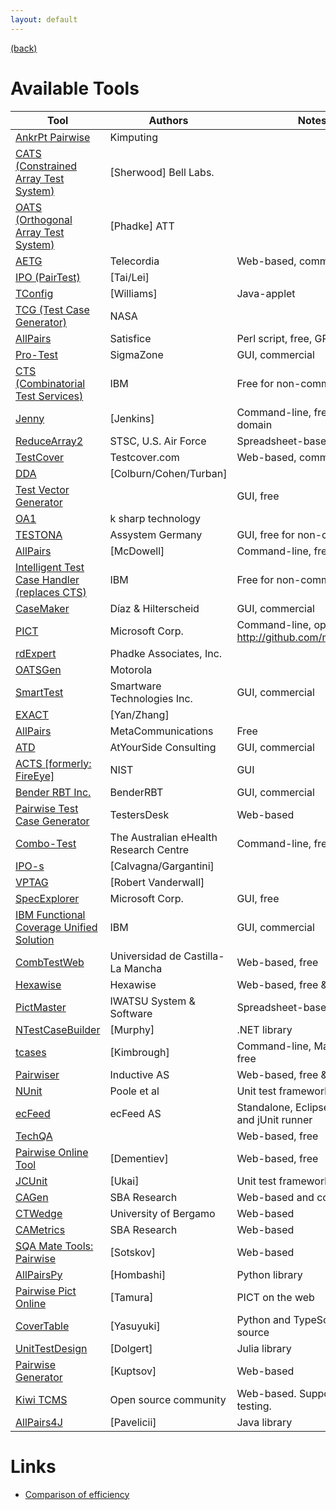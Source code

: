 ```yaml
---
layout: default
---
```


[(back)](./)

# Available Tools

| Tool | Authors | Notes |
| ---- | ---- | ---- |
| [AnkrPt Pairwise](http://www.kimputing.com/pairwise) | Kimputing |  | 
| [CATS (Constrained Array Test System)](http://testcover.com/pub/background/index.php) | [Sherwood] Bell Labs. |  | 
| [OATS (Orthogonal Array Test System)](http://www.isixsigma.com/library/content/c030106a.asp) | [Phadke] ATT |  | 
| [AETG](http://aetgweb.argreenhouse.com/) | Telecordia | Web-based, commercial | 
| [IPO (PairTest)](http://www-cse.uta.edu/~ylei/paper/hase.pdf) | [Tai/Lei] |  | 
| [TConfig](http://www.site.uottawa.ca/~awilliam/) | [Williams] | Java-applet | 
| [TCG (Test Case Generator)](http://csmiss.jpl.nasa.gov/new/set/2000-prop1.doc) | NASA |  | 
| [AllPairs](http://www.satisfice.com/testmethod.shtml) | Satisfice | Perl script, free, GPL | 
| [Pro-Test](http://www.sigmazone.com/protest.htm) | SigmaZone | GUI, commercial | 
| [CTS (Combinatorial Test Services)](http://www.alphaworks.ibm.com/tech/cts) | IBM | Free for non-commercial use | 
| [Jenny](http://burtleburtle.net/bob/math/jenny.html) | [Jenkins] | Command-line, free, public-domain | 
| [ReduceArray2](http://www.sstc-online.org/proceedings/2004/PDFFiles/GTD683.pdf) | STSC, U.S. Air Force | Spreadsheet-based, free | 
| [TestCover](http://www.testcover.com) | Testcover.com | Web-based, commercial | 
| [DDA](http://www.public.asu.edu/~rturban/dda.pdf) | [Colburn/Cohen/Turban] |  | 
| [Test Vector Generator](http://sourceforge.net/projects/tvg/) |  | GUI, free | 
| [OA1](http://www.software-metrics.org/tools_testing.asp) | k sharp technology |  | 
| [TESTONA](https://www.assystem-germany.com/en/products/testona/) | Assystem Germany | GUI, free for non-comercial use | 
| [AllPairs](http://www.mcdowella.demon.co.uk/allPairs.html) | [McDowell] | Command-line, free | 
| [Intelligent Test Case Handler (replaces CTS)](http://alphaworks.ibm.com/tech/whitch) | IBM | Free for non-commercial use | 
| [CaseMaker](http://www.casemakerinternational.com/) | Díaz & Hilterscheid | GUI, commercial | 
| [PICT](https://github.com/microsoft/pict/releases/download/release/pict.exe) | Microsoft Corp. | Command-line, open source at <a href="http://github.com/microsoft/pict">http://github.com/microsoft/pict</a> | 
| [rdExpert](http://www.phadkeassociates.com/index_files/producthome.htm) | Phadke Associates, Inc. |  | 
| [OATSGen](http://delivery.acm.org/10.1145/1250000/1241582/p2-krishnan.pdf?key1=1241582&key2=7825558711&coll=ACM&dl=ACM&CFID=15151515&CFTOKEN=6184618) | Motorola |  | 
| [SmartTest](http://www.smartwaretechnologies.com/smarttestprod.htm) | Smartware Technologies Inc. | GUI, commercial | 
| [EXACT](http://doi.ieeecomputersociety.org/10.1109/COMPSAC.2006.33 ) | [Yan/Zhang] |  | 
| [AllPairs](http://engineering.meta-comm.com/allpairs.aspx) | MetaCommunications | Free | 
| [ATD](http://www.atyoursideconsulting.com/products/atd/atd_description.html) | AtYourSide Consulting | GUI, commercial | 
| [ACTS [formerly: FireEye]](http://csrc.nist.gov/acts) | NIST | GUI | 
| [Bender RBT Inc.](http://www.benderrbt.com/bendersoftware.htm) | BenderRBT | GUI, commercial | 
| [Pairwise Test Case Generator](http://www.testersdesk.com/pairwse_testersdesk.html) | TestersDesk | Web-based | 
| [Combo-Test](http://aehrc.com/research/health-data-management-and-semantics/combo-test) | The Australian eHealth Research Centre | Command-line, free | 
| [IPO-s](http://www2.computer.org/portal/web/csdl/doi/10.1109/ICSTW.2009.7) | [Calvagna/Gargantini] |  | 
| [VPTAG ](http://sourceforge.net/projects/vptag/) | [Robert Vanderwall] |  | 
| [SpecExplorer](http://msdn.microsoft.com/en-us/library/ee620448.aspx) | Microsoft Corp. | GUI, free | 
| [IBM Functional Coverage Unified Solution](http://researcher.ibm.com/project/1871) | IBM | GUI, commercial | 
| [CombTestWeb ](http://alarcosj.esi.uclm.es/CombTestWeb/) | Universidad de Castilla-La Mancha | Web-based, free | 
| [Hexawise](http://hexawise.com/) | Hexawise | Web-based, free & commercial | 
| [PictMaster](http://en.sourceforge.jp/projects/pictmaster/) | IWATSU System & Software | Spreadsheet-based, free | 
| [NTestCaseBuilder](https://www.nuget.org/packages/NTestCaseBuilder/) | [Murphy] | .NET library | 
| [tcases](https://github.com/Cornutum/tcases) | [Kimbrough] | Command-line, Maven plugin, free | 
| [Pairwiser](https://inductive.no/pairwiser/) | Inductive AS | Web-based, free & commercial | 
| [NUnit](http://nunit.org/index.php?p=pairwise&r=2.6.4) | Poole et al | Unit test framework | 
| [ecFeed](http://ecfeed.com/) | ecFeed AS | Standalone, Eclipse plug-in, and jUnit runner | 
| [TechQA](http://pairwise.techqa.org:8080/) |  | Web-based, free | 
| [Pairwise Online Tool](https://pairwise.teremokgames.com/4s8/) | [Dementiev] | Web-based, free | 
| [JCUnit](https://github.com/dakusui/jcunit) | [Ukai] | Unit test framework | 
| [CAGen](https://matris.sba-research.org/tools/cagen/) | SBA Research | Web-based and command-line | 
| [CTWedge](https://foselab.unibg.it/ctwedge/) | University of Bergamo | Web-based | 
| [CAMetrics](https://matris.sba-research.org/tools/cametrics) | SBA Research | Web-based | 
| [SQA Mate Tools: Pairwise](https://sqamate.com/tools/pairwise?rh=from.pairwise.org) | [Sotskov] | Web-based | 
| [AllPairsPy](https://github.com/thombashi/allpairspy/) | [Hombashi] | Python library | 
| [Pairwise Pict Online](https://pairwise.yuuniworks.com/) | [Tamura] | PICT on the web | 
| [CoverTable](https://github.com/walkframe/covertable) | [Yasuyuki] | Python and TypeScript. Open source | 
| [UnitTestDesign](https://github.com/adolgert/UnitTestDesign.jl) | [Dolgert] | Julia library | 
| [Pairwise Generator](https://slothman.dev/pairwise-generator) | [Kuptsov] | Web-based |
| [Kiwi TCMS](https://kiwitcms.org) | Open source community | Web-based. Supports manual testing. |
| [AllPairs4J](https://github.com/pavelicii/allpairs4j) | [Pavelicii] | Java library |

# Links
* [Comparison of efficiency](./efficiency.md) 
